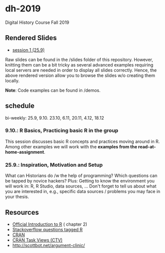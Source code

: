 # dh-2019
Digital History Course Fall 2019

## Rendered Slides

- [session 1 (25.9)](https://dh2019-session1.netlify.com)

Raw slides can be found in the /slides folder of this repository. However, knitting them can be a bit tricky
as several advanced examples requiring local servers are needed in order to display all slides correctly. Hence, the above rendered version allow you to browse the slides w/o creating them locally. 

**Note**: Code examples can be found in /demos. 


## schedule

bi-weekly: 25.9, 9.10. 23.10, 6.11, 20.11, 4.12, 18.12

### 9.10.: R Basics, Practicing basic R in the group

 This session discusses basic R concepts and practices moving around in R. Among other examples we will work with the **examples from the read-at-home-assignment**.  


### 25.9.: Inspiration, Motivation and Setup

What can Historians do /w the help of programming? Which questions can be tapped by novice hackers? 
Plus: Getting to know the environment you will work in: R, R Studio, data sources, ... 
Don't forget to tell us about what you are interested in, e.g., specific data sources / problems you may face in your thesis. 



## Resources 

- [Official Introduction to R](https://cran.r-project.org/doc/manuals/R-intro.pdf) ( chapter 2)
- [Stackoverflow questions tagged R](http://stackoverflow.com/questions/tagged/r)
- [CRAN](https://cran.r-project.org)
- [CRAN Task Views (CTV)](https://cran.r-project.org/web/views/)
- http://scottbot.net/argument-clinic/
